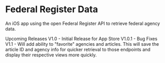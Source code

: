 # Federal Register Data

An iOS app using the open Federal Register API to retrieve federal agency data.


Upcoming Releases
V1.0 - Initial Release for App Store
V1.0.1 - Bug Fixes
V1.1 - Will add ability to "favorite" agencies and articles. This will save the article ID and agency info for quicker retrieval to those endpoints and display their respective views more quickly.
